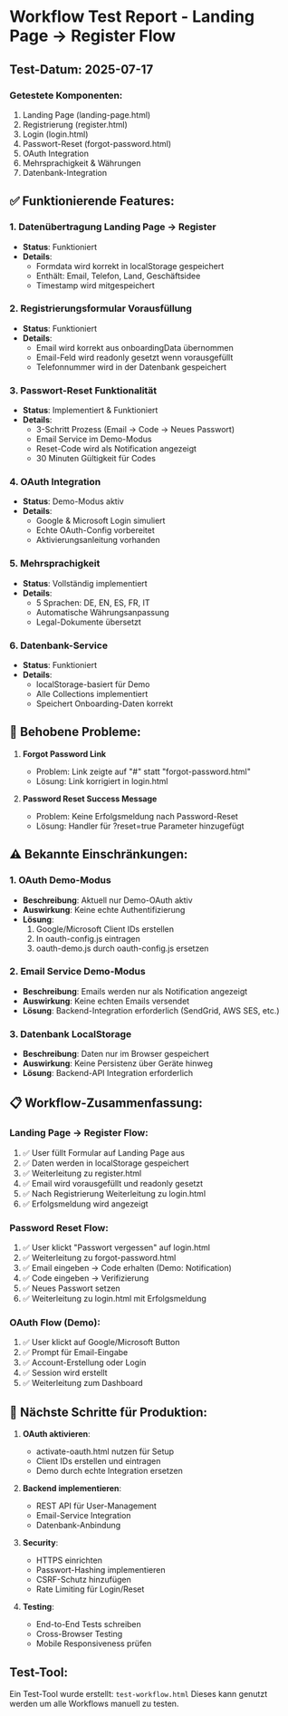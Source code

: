 # Workflow Test Report - Landing Page → Register Flow

## Test-Datum: 2025-07-17

### Getestete Komponenten:
1. Landing Page (landing-page.html)
2. Registrierung (register.html)
3. Login (login.html)
4. Passwort-Reset (forgot-password.html)
5. OAuth Integration
6. Mehrsprachigkeit & Währungen
7. Datenbank-Integration

## ✅ Funktionierende Features:

### 1. Datenübertragung Landing Page → Register
- **Status**: Funktioniert
- **Details**: 
  - Formdata wird korrekt in localStorage gespeichert
  - Enthält: Email, Telefon, Land, Geschäftsidee
  - Timestamp wird mitgespeichert

### 2. Registrierungsformular Vorausfüllung
- **Status**: Funktioniert
- **Details**:
  - Email wird korrekt aus onboardingData übernommen
  - Email-Feld wird readonly gesetzt wenn vorausgefüllt
  - Telefonnummer wird in der Datenbank gespeichert

### 3. Passwort-Reset Funktionalität
- **Status**: Implementiert & Funktioniert
- **Details**:
  - 3-Schritt Prozess (Email → Code → Neues Passwort)
  - Email Service im Demo-Modus
  - Reset-Code wird als Notification angezeigt
  - 30 Minuten Gültigkeit für Codes

### 4. OAuth Integration
- **Status**: Demo-Modus aktiv
- **Details**:
  - Google & Microsoft Login simuliert
  - Echte OAuth-Config vorbereitet
  - Aktivierungsanleitung vorhanden

### 5. Mehrsprachigkeit
- **Status**: Vollständig implementiert
- **Details**:
  - 5 Sprachen: DE, EN, ES, FR, IT
  - Automatische Währungsanpassung
  - Legal-Dokumente übersetzt

### 6. Datenbank-Service
- **Status**: Funktioniert
- **Details**:
  - localStorage-basiert für Demo
  - Alle Collections implementiert
  - Speichert Onboarding-Daten korrekt

## 🔧 Behobene Probleme:

1. **Forgot Password Link**
   - Problem: Link zeigte auf "#" statt "forgot-password.html"
   - Lösung: Link korrigiert in login.html

2. **Password Reset Success Message**
   - Problem: Keine Erfolgsmeldung nach Password-Reset
   - Lösung: Handler für ?reset=true Parameter hinzugefügt

## ⚠️ Bekannte Einschränkungen:

### 1. OAuth Demo-Modus
- **Beschreibung**: Aktuell nur Demo-OAuth aktiv
- **Auswirkung**: Keine echte Authentifizierung
- **Lösung**: 
  1. Google/Microsoft Client IDs erstellen
  2. In oauth-config.js eintragen
  3. oauth-demo.js durch oauth-config.js ersetzen

### 2. Email Service Demo-Modus
- **Beschreibung**: Emails werden nur als Notification angezeigt
- **Auswirkung**: Keine echten Emails versendet
- **Lösung**: Backend-Integration erforderlich (SendGrid, AWS SES, etc.)

### 3. Datenbank LocalStorage
- **Beschreibung**: Daten nur im Browser gespeichert
- **Auswirkung**: Keine Persistenz über Geräte hinweg
- **Lösung**: Backend-API Integration erforderlich

## 📋 Workflow-Zusammenfassung:

### Landing Page → Register Flow:
1. ✅ User füllt Formular auf Landing Page aus
2. ✅ Daten werden in localStorage gespeichert
3. ✅ Weiterleitung zu register.html
4. ✅ Email wird vorausgefüllt und readonly gesetzt
5. ✅ Nach Registrierung Weiterleitung zu login.html
6. ✅ Erfolgsmeldung wird angezeigt

### Password Reset Flow:
1. ✅ User klickt "Passwort vergessen" auf login.html
2. ✅ Weiterleitung zu forgot-password.html
3. ✅ Email eingeben → Code erhalten (Demo: Notification)
4. ✅ Code eingeben → Verifizierung
5. ✅ Neues Passwort setzen
6. ✅ Weiterleitung zu login.html mit Erfolgsmeldung

### OAuth Flow (Demo):
1. ✅ User klickt auf Google/Microsoft Button
2. ✅ Prompt für Email-Eingabe
3. ✅ Account-Erstellung oder Login
4. ✅ Session wird erstellt
5. ✅ Weiterleitung zum Dashboard

## 🚀 Nächste Schritte für Produktion:

1. **OAuth aktivieren**:
   - activate-oauth.html nutzen für Setup
   - Client IDs erstellen und eintragen
   - Demo durch echte Integration ersetzen

2. **Backend implementieren**:
   - REST API für User-Management
   - Email-Service Integration
   - Datenbank-Anbindung

3. **Security**:
   - HTTPS einrichten
   - Passwort-Hashing implementieren
   - CSRF-Schutz hinzufügen
   - Rate Limiting für Login/Reset

4. **Testing**:
   - End-to-End Tests schreiben
   - Cross-Browser Testing
   - Mobile Responsiveness prüfen

## Test-Tool:
Ein Test-Tool wurde erstellt: `test-workflow.html`
Dieses kann genutzt werden um alle Workflows manuell zu testen.